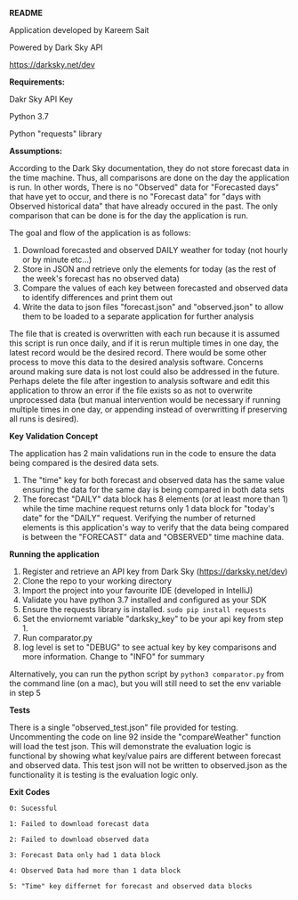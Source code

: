 **README**

Application developed by Kareem Sait

Powered by Dark Sky API

https://darksky.net/dev

**Requirements:**

Dakr Sky API Key

Python 3.7

Python "requests" library

**Assumptions:**

According to the Dark Sky documentation, they do not store forecast data in the time machine. Thus, all comparisons are 
done on the day the application is run. In other words, There is no "Observed" data for "Forecasted days" that have 
yet to occur, and there is no "Forecast data" for "days with Observed historical data" that have already occured in 
the past. The only comparison that can be done is for the day the application is run.

The goal and flow of the application is as follows:

1. Download forecasted and observed DAILY weather for today (not hourly or by minute etc...)
2. Store in JSON and retrieve only the elements for today (as the rest of the week's forecast has no observed data)
3. Compare the values of each key between forecasted and observed data to identify differences and print them out
4. Write the data to json files "forecast.json" and "observed.json" to allow them to be loaded to a separate application
 for further analysis

The file that is created is overwritten with each run because it is assumed this script is run once daily, 
and if it is rerun multiple times in one day, the latest record would be the desired record. There would be some other 
process to move this data to the desired analysis software. Concerns around making sure data is not lost could also 
be addressed in the future. Perhaps delete the file after ingestion to analysis software and edit this application to 
throw an error if the file exists so as not to overwrite unprocessed data (but manual intervention would be necessary if running 
multiple times in one day, or appending instead of overwritting if preserving all runs is desired).

**Key Validation Concept**

The application has 2 main validations run in the code to ensure the data being compared is the desired data sets.
1. The "time" key for both forecast and observed data has the same value ensuring the data for the same day is being 
compared in both data sets
2. The forecast "DAILY" data block has 8 elements (or at least more than 1) while the time machine request returns only 
1 data block for "today's date" for the "DAILY" request. Verifying the number of returned elements is this application's 
way to verify that the data being compared is between the "FORECAST" data and "OBSERVED" time machine data.

**Running the application**

1. Register and retrieve an API key from Dark Sky (https://darksky.net/dev)
2. Clone the repo to your working directory
3. Import the project into your favourite IDE (developed in IntelliJ)
4. Validate you have python 3.7 installed and configured as your SDK
5. Ensure the requests library is installed.
`sudo pip install requests `   
6. Set the enviornemt variable "darksky_key" to be your api key from step 1.
7. Run comparator.py
8. log level is set to "DEBUG" to see actual key by key comparisons and more information. Change to "INFO" for summary

Alternatively, you can run the python script by
`python3 comparator.py` from the command line (on a mac), but you will still need to set the env variable in step 5

**Tests**

There is a single "observed_test.json" file provided for testing. Uncommenting the code on line 92 inside the 
"compareWeather" function will load the test json. This will demonstrate the evaluation logic is functional by showing
what key/value pairs are different between forecast and observed data. This test json will not be written to 
observed.json as the functionality it is testing is the evaluation logic only.

**Exit Codes**

`0: Sucessful`

`1: Failed to download forecast data`

`2: Failed to download observed data`

`3: Forecast Data only had 1 data block`

`4: Observed Data had more than 1 data block`

`5: "Time" key differnet for forecast and observed data blocks`


